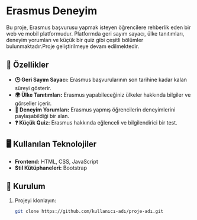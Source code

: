 # Erasmus Deneyim 

Bu proje, Erasmus başvurusu yapmak isteyen öğrencilere rehberlik eden bir web ve mobil platformudur. Platformda geri sayım sayacı, ülke tanıtımları, deneyim yorumları ve küçük bir quiz gibi çeşitli bölümler bulunmaktadır.Proje geliştirilmeye devam edilmektedir.

## 📌 Özellikler

- **🕒 Geri Sayım Sayacı:** Erasmus başvurularının son tarihine kadar kalan süreyi gösterir.
- **🌍 Ülke Tanıtımları:** Erasmus yapabileceğiniz ülkeler hakkında bilgiler ve görseller içerir.
- **💬 Deneyim Yorumları:** Erasmus yapmış öğrencilerin deneyimlerini paylaşabildiği bir alan.
- **❓ Küçük Quiz:** Erasmus hakkında eğlenceli ve bilgilendirici bir test.

## 🖥️ Kullanılan Teknolojiler

- **Frontend:** HTML, CSS, JavaScript
- **Stil Kütüphaneleri:** Bootstrap 

## 🚀 Kurulum

1. Projeyi klonlayın:
   ```sh
   git clone https://github.com/kullanıcı-adı/proje-adı.git

